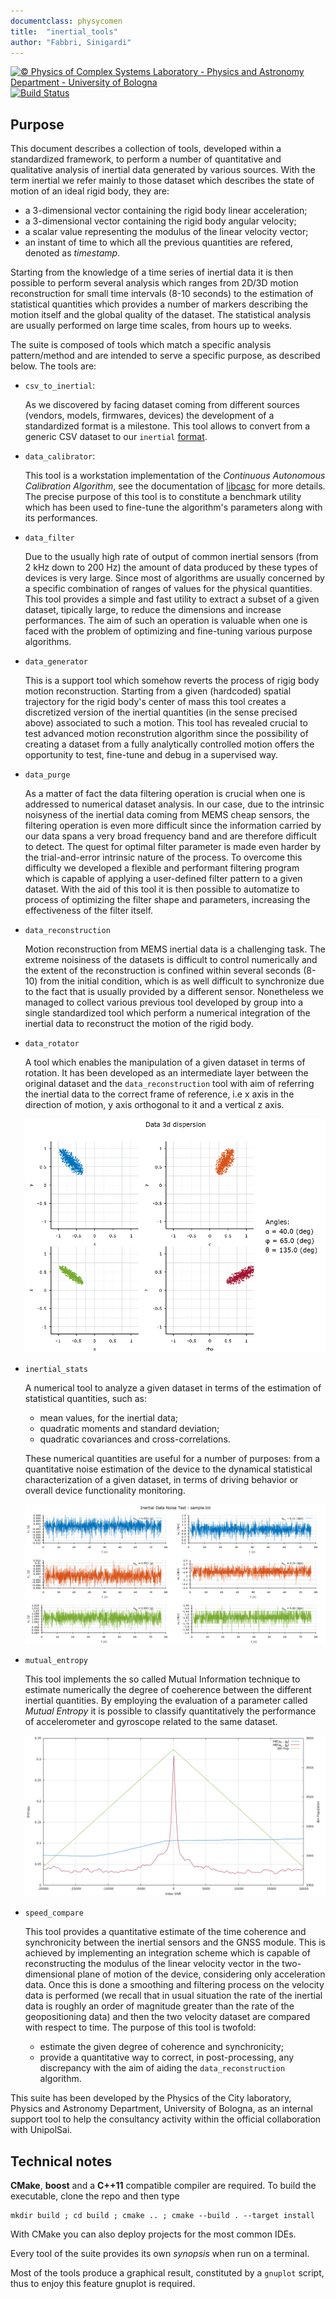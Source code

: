 ```yaml
---
documentclass: physycomen
title:  "inertial_tools"
author: "Fabbri, Sinigardi"
---
```


<a href="http://www.physycom.unibo.it"> 
<div class="image">
<img src="https://cdn.rawgit.com/physycom/templates/697b327d/logo_unibo.png" width="90" height="90" alt="© Physics of Complex Systems Laboratory - Physics and Astronomy Department - University of Bologna"> 
</div>
</a>
<a href="https://travis-ci.com/physycom/inertial_tools"> 
<div class="image">
<img src="https://travis-ci.com/physycom/inertial_tools.svg?token=ujjUseBa9hYbKckXBkxJ&branch=master" width="90" height="20" alt="Build Status"> 
</div>
</a>

## Purpose
This document describes a collection of tools, developed within a standardized framework, to perform a number of quantitative and qualitative analysis of inertial data generated by various sources. With the term inertial we refer mainly to those dataset which describes the state of motion of an ideal rigid body, they are:
- a 3-dimensional vector containing the rigid body linear acceleration;
- a 3-dimensional vector containing the rigid body angular velocity;
- a scalar value representing the modulus of the linear velocity vector;
- an instant of time to which all the previous quantities are refered, denoted as _timestamp_.

Starting from the knowledge of a time series of inertial data it is then possible to perform several analysis which ranges from 2D/3D motion reconstruction for small time intervals (8-10 seconds) to the estimation of statistical quantities which provides a number of markers describing the motion itself and the global quality of the dataset. The statistical analysis are usually performed on large time scales, from hours up to weeks.

The suite is composed of tools which match a specific analysis pattern/method and are intended to serve a specific purpose, as described below. The tools are:

- `csv_to_inertial`:

	As we discovered by facing dataset coming from different sources (vendors, models, firmwares, devices) the development of a standardized format is a milestone. This tool allows to convert from a generic CSV dataset to our `inertial` [format](https://github.com/physycom/file_format_specifications). 

- `data_calibrator`:

	This tool is a workstation implementation of the _Continuous Autonomous Calibration Algorithm_, see the documentation of [libcasc](https://github.com/physycom/libcasc) for more details. The precise purpose of this tool is to constitute a benchmark utility which has been used to fine-tune the algorithm's parameters along with its performances.

- `data_filter`

	Due to the usually high rate of output of common inertial sensors (from 2 kHz down to 200 Hz) the amount of data produced by these types of devices is very large. Since most of algorithms are usually concerned by a specific combination of ranges of values for the physical quantities. This tool provides a simple and fast utility to extract a subset of a given dataset, tipically large, to reduce the dimensions and increase performances. The aim of such an operation is valuable when one is faced with the problem of optimizing and fine-tuning various purpose algorithms.

- `data_generator`

	This is a support tool which somehow reverts the process of rigig body motion reconstruction. Starting from a given (hardcoded) spatial trajectory for the rigid body's center of mass this tool creates a discretized version of the inertial quantities (in the sense precised above) associated to such a motion. This tool has revealed crucial to test advanced motion reconstrution algorithm since the possibility of creating a dataset from a fully analytically controlled motion offers the opportunity to test, fine-tune and debug in a supervised way.

- `data_purge`

	As a matter of fact the data filtering operation is crucial when one is addressed to numerical dataset analysis. In our case, due to the intrinsic noisyness of the inertial data coming from MEMS cheap sensors, the filtering operation is even more difficult since the information carried by our data spans a very broad frequency band and are therefore difficult to detect. The quest for optimal filter parameter is made even harder by the trial-and-error intrinsic nature of the process. To overcome this difficulty we developed a flexible and performant filtering program which is capable of applying a user-defined filter pattern to a given dataset. With the aid of this tool it is then possible to automatize to process of optimizing the filter shape and parameters, increasing the effectiveness of the filter itself.

- `data_reconstruction`

	Motion reconstruction from MEMS inertial data is a challenging task. The extreme noisiness of the datasets is difficult to control numerically and the extent of the reconstruction is confined within several seconds (8-10) from the initial condition, which is as well difficult to synchronize due to the fact that is usually provided by a different sensor. Nonetheless we managed to collect various previous tool developed by group into a single standardized tool which perform a numerical integration of the inertial data to reconstruct the motion of the rigid body.

- `data_rotator`

	A tool which enables the manipulation of a given dataset in terms of rotation. It has been developed as an intermediate layer between the original dataset and the `data_reconstruction` tool with aim of referring the inertial data to the correct frame of reference, i.e x axis in the direction of motion, y axis orthogonal to it and a vertical z axis.

	![A graphical sample of `data_rotator` capabilities.](doc/data_rotator.png)

- `inertial_stats`

	A numerical tool to analyze a given dataset in terms of the estimation of statistical quantities, such as:
	- mean values, for the inertial data;
	- quadratic moments and standard deviation;
	- quadratic covariances and cross-correlations.

	These numerical quantities are useful for a number of purposes: from a quantitative noise estimation of the device to the dynamical statistical characterization of a given dataset, in terms of driving behavior or overall device functionality monitoring.

	![A sample output of `inertial_tools` based on some electronic noise test.](doc/inertial_stats.png)

- `mutual_entropy`

	This tool implements the so called Mutual Information technique to estimate numerically the degree of coeherence between the different inertial quantities. By employing the evaluation of a parameter called _Mutual Entropy_ it is possible to classify quantitatively the performance of accelerometer and gyroscope related to the same dataset.

	![A sample output of `mutual_entropy` based on on-the-road test.](doc/mutual_entropy.png)

- `speed_compare`

	This tool provides a quantitative estimate of the time coherence and synchronicity between the inertial sensors and the GNSS module. This is achieved by implementing an integration scheme which is capable of reconstructing the modulus of the linear velocity vector in the two-dimensional plane of motion of the device, considering only acceleration data. Once this is done a smoothing and filtering process on the velocity data is performed (we recall that in usual situation the rate of the inertial data is roughly an order of magnitude greater than the rate of the geopositioning data) and then the two velocity dataset are compared with respect to time. The purpose of this tool is twofold:
	- estimate the given degree of coherence and synchronicity;
	- provide a quantitative way to correct, in post-processing, any discrepancy with the aim of aiding the `data_reconstruction` algorithm.

This suite has been developed by the Physics of the City laboratory, Physics and Astronomy Department, University of Bologna, as an internal support tool to help the consultancy activity within the official collaboration with UnipolSai.

## Technical notes
**CMake**, **boost** and a **C++11** compatible compiler are required. To build the executable, clone the repo and then type  
```
mkdir build ; cd build ; cmake .. ; cmake --build . --target install
```
With CMake you can also deploy projects for the most common IDEs.  

Every tool of the suite provides its own _synopsis_ when run on a terminal.

Most of the tools produce a graphical result, constituted by a `gnuplot` script, thus to enjoy this feature gnuplot is required.
